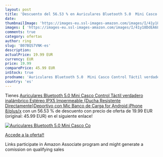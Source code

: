 ```yaml
---
layout: post
title: 'Descuento del 56.53 % en Auriculares Bluetooth 5.0  Mini Casco Co'
date: 
thumbnailImage: 'https://images-eu.ssl-images-amazon.com/images/I/41y18DdEA6L._SL200_.jpg'
images: [ 'https://images-eu.ssl-images-amazon.com/images/I/41y18DdEA6L._SL200_.jpg' ]
comments: true
category: ofertas
author: ring
slug: 'B07BQS7VNK-es'
description:
actualPrice: 19.99 EUR
currency: EUR
price: 19.99
comparePrice: 45.99 EUR
inStock: true
prodname: 'Auriculares Bluetooth 5.0  Mini Casco Control Táctil verdadero inalámbrico Estéreo IPX5 Impermeable {Ducha Resistente Directamente}Deportivo con Mic Banco de Carga for Android iPhone 8/plus/x'
country: 'es'
---
```


Tienes [Auriculares Bluetooth 5.0  Mini Casco Control Táctil verdadero inalámbrico Estéreo IPX5 Impermeable {Ducha Resistente Directamente}Deportivo con Mic Banco de Carga for Android iPhone 8/plus/x](https://www.amazon.es/dp/B07BQS7VNK/?tag=tolees-21) con un 56.53 % de descuento con precio de oferta de 19.99 EUR (original: 45.99 EUR) en el siguiente enlace!

[![Auriculares Bluetooth 5.0  Mini Casco Co](https://images-eu.ssl-images-amazon.com/images/I/41y18DdEA6L._SL200_.jpg)](https://www.amazon.es/dp/B07BQS7VNK/?tag=tolees-21)

[Accede a la oferta!!](https://www.amazon.es/dp/B07BQS7VNK/?tag=tolees-21)

Links participate in Amazon Associate program and might generate a comission on qualifying sales


